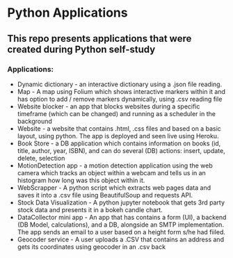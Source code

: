 # Python Applications

## This repo presents applications that were created during Python self-study

### Applications:
* Dynamic dictionary - an interactive dictionary using a .json file reading.
* Map - A map using Folium which shows interactive markers within it and has option to add / remove markers dynamically, using .csv reading file
* Website blocker - an app that blocks websites during a specific timeframe (which can be changed) and running as a scheduler in the background
* Website - a website that contains .html, .css files and based on a basic layout, using python. The app is deployed and seen live using Heroku.
* Book Store - a DB application which contains information on books (id, title, author, year, ISBN), and can do several (DB) actions: insert, update, delete, selection
* MotionDetection app - a motion detection application using the web camera which tracks an object within a webcam and tells us in an histogram how long was this object within it. 
* WebScrapper - A python script which extracts web pages data and saves it into a .csv file using BeautifulSoup and requests API.
* Stock Data Visualization - A python jupyter notebook that gets 3rd party stock data and presents it in a bokeh candle chart.
* DataCollector mini app - An app that has contains a form (UI), a backend (DB Model, calculations), and a DB, alongside an SMTP implementation. The app sends an email to a user based on a height form s/he had fiiled.
* Geocoder service - A user uploads a .CSV that contains an address and gets its coordinates using geocoder in an .csv back
